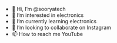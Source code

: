- 👋 Hi, I’m @sooryatech
- 👀 I’m interested in electronics
- 🌱 I’m currently learning electronics
- 💞️ I’m looking to collaborate on Instagram
- 📫 How to reach me YouTube

<!---
sooryatech/sooryatech is a ✨ special ✨ repository because its `README.md` (this file) appears on your GitHub profile.
You can click the Preview link to take a look at your changes.
--->
